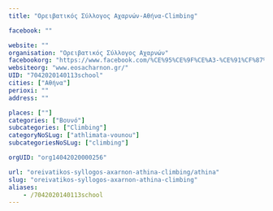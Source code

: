 ```yaml
---
title: "Ορειβατικός Σύλλογος Αχαρνών-Αθήνα-Climbing"

facebook: ""

website: ""
organisation: "Ορειβατικός Σύλλογος Αχαρνών"
facebookorg: "https://www.facebook.com/%CE%95%CE%9F%CE%A3-%CE%91%CF%87%CE%B1%CF%81%CE%BD%CF%8E%CE%BD-EOS-Acharnon/155891397896937?ref=hl"
websiteorg: "www.eosacharnon.gr/"
UID: "7042020140113school"
cities: ["Αθήνα"]
perioxi: ""
address: ""

places: [""]
categories: ["Βουνό"]
subcategories: ["Climbing"]
categoryNoSLug: ["athlimata-vounou"]
subcategoriesNoSLug: ["climbing"]

orgUID: "org14042020000256"

url: "oreivatikos-syllogos-axarnon-athina-climbing/athina"
slug: "oreivatikos-syllogos-axarnon-athina-climbing"
aliases:
    - /7042020140113school
---
```





